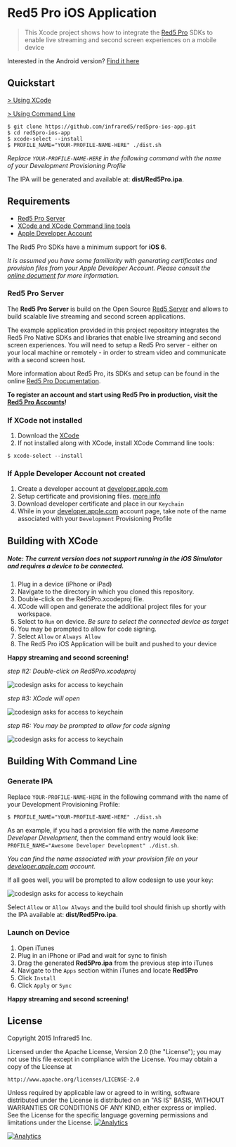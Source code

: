 Red5 Pro iOS Application
===
> This Xcode project shows how to integrate the [Red5 Pro](http://red5pro.com) SDKs to enable live streaming and second screen experiences on a mobile device

Interested in the Android version? [Find it here](http://infrared5.github.io/red5pro-android-app/)

Quickstart
---

[&gt; Using XCode](#building-with-xcode)

[&gt; Using Command Line](#building-with-command-line)

```
$ git clone https://github.com/infrared5/red5pro-ios-app.git
$ cd red5pro-ios-app
$ xcode-select --install
$ PROFILE_NAME="YOUR-PROFILE-NAME-HERE" ./dist.sh
```

_Replace `YOUR-PROFILE-NAME-HERE` in the following command with the name of your Development Provisioning Profile_

The IPA will be generated and available at: **dist/Red5Pro.ipa**.

Requirements
---

* [Red5 Pro Server](http://red5pro.com)
* [XCode and XCode Command line tools](https://itunes.apple.com/us/app/xcode/id497799835)
* [Apple Developer Account](http://developer.apple.com)

The Red5 Pro SDKs have a minimum support for **iOS 6**.

_It is assumed you have some familiarity with generating certificates and provision files from your Apple Developer Account. Please consult the [online document](https://developer.apple.com/library/ios/documentation/NetworkingInternet/Conceptual/RemoteNotificationsPG/Chapters/ProvisioningDevelopment.html) for more information._

### Red5 Pro Server
The __Red5 Pro Server__ is build on the Open Source [Red5 Server](https://github.com/Red5/red5-server) and allows to build scalable live streaming and second screen applications.

The example application provided in this project repository integrates the Red5 Pro Native SDKs  and libraries that enable live streaming and second screen experiences. You will need to setup a Red5 Pro server - either on your local machine or remotely - in order to stream video and communicate with a second screen host.

More information about Red5 Pro, its SDKs and setup can be found in the online [Red5 Pro Documentation](http://red5pro.com/docs/).

**To register an account and start using Red5 Pro in production, visit the [Red5 Pro Accounts](https://account.red5pro.com/register)!**

### If XCode not installed
1. Download the [XCode](https://itunes.apple.com/us/app/xcode/id497799835)
2. If not installed along with XCode, install XCode Command line tools:

```
$ xcode-select --install
```

### If Apple Developer Account not created
1. Create a developer account at [developer.apple.com](http://developer.apple.com)
2. Setup certificate and provisioning files. [more info](https://developer.apple.com/library/ios/documentation/IDEs/Conceptual/AppDistributionGuide/MaintainingCertificates/MaintainingCertificates.html)
3. Download developer certificate and place in our `Keychain`
4. While in your [developer.apple.com](http://developer.apple.com) account page, take note of the name associated with your `Development` Provisioning Profile

Building with XCode
---
##### Note: The current version does not support running in the iOS Simulator and requires a device to be connected.

1. Plug in a device (iPhone or iPad)
2. Navigate to the directory in which you cloned this repository.
3. Double-click on the Red5Pro.xcodeproj file.
4. XCode will open and generate the additional project files for your workspace.
5. Select to `Run` on device. _Be sure to select the connected device as target_
6. You may be prompted to allow for code signing.
7. Select `Allow` or `Always Allow`
8. The Red5 Pro iOS Application will be built and pushed to your device

**Happy streaming and second screening!**

_step #2: Double-click on Red5Pro.xcodeproj_

![codesign asks for access to keychain](http://infrared5.github.io/red5pro-ios-app/images/xcode-setup-1.png)

_step #3: XCode will open_

![codesign asks for access to keychain](http://infrared5.github.io/red5pro-ios-app/images/xcode-setup-2.png)

_step #6: You may be prompted to allow for code signing_

![codesign asks for access to keychain](http://infrared5.github.io/red5pro-ios-app/images/xcode-setup-3.png)

Building With Command Line
---

### Generate IPA

Replace `YOUR-PROFILE-NAME-HERE` in the following command with the name of your Development Provisioning Profile:

```
$ PROFILE_NAME="YOUR-PROFILE-NAME-HERE" ./dist.sh
```

As an example, if you had a provision file with the name *Awesome Developer Development*, then the command entry would look like: `PROFILE_NAME="Awesome Developer Development" ./dist.sh`.

_You can find the name associated with your provision file on your [developer.apple.com](http://developer.apple.com) account._

If all goes well, you will be prompted to allow codesign to use your key:

![codesign asks for access to keychain](http://infrared5.github.io/red5pro-ios-app/images/xcode-setup-3.png)

Select `Allow` or `Allow Always` and the build tool should finish up shortly with the IPA available at: **dist/Red5Pro.ipa**.

### Launch on Device
1. Open iTunes
2. Plug in an iPhone or iPad and wait for sync to finish
3. Drag the generated **Red5Pro.ipa** from the previous step into iTunes
4. Navigate to the `Apps` section within iTunes and locate **Red5Pro**
5. Click `Install`
6. Click `Apply` or `Sync`

**Happy streaming and second screening!**

License
---
Copyright 2015 Infrared5 Inc.

Licensed under the Apache License, Version 2.0 (the "License");
you may not use this file except in compliance with the License.
You may obtain a copy of the License at

    http://www.apache.org/licenses/LICENSE-2.0

Unless required by applicable law or agreed to in writing, software
distributed under the License is distributed on an "AS IS" BASIS,
WITHOUT WARRANTIES OR CONDITIONS OF ANY KIND, either express or implied.
See the License for the specific language governing permissions and
limitations under the License.
[![Analytics](https://ga-beacon.appspot.com/UA-59819838-3/red5pro/red5pro-ios-app?pixel)](https://github.com/igrigorik/ga-beacon)

[![Analytics](https://ga-beacon.appspot.com/UA-59819838-3/red5pro/red5pro-ios-app?pixel)](https://github.com/igrigorik/ga-beacon)
